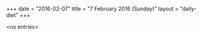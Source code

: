 +++
date = "2016-02-07"
title = "7 February 2016 (Sunday)"
layout = "daily-diet"
+++

<p>&lt;no entries&gt;</p>
